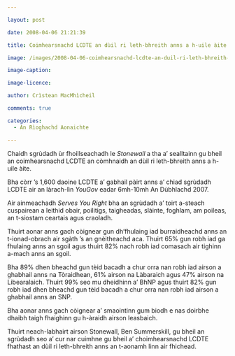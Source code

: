 ```yaml
---

layout: post

date: 2008-04-06 21:21:39

title: Coimhearsnachd LCDTE an dùil ri leth-bhreith anns a h-uile àite

image: /images/2008-04-06-coimhearsnachd-lcdte-an-duil-ri-leth-bhreith-anns-a-h-uile-a-aite.jpg

image-caption:

image-licence:

author: Crìstean MacMhìcheil

comments: true

categories:
  - An Rìoghachd Aonaichte

---
```


Chaidh sgrùdadh ùr fhoillseachadh le _Stonewall_ a tha a&#8217; sealltainn gu bheil an coimhearsnachd LCDTE an còmhnaidh an dùil ri leth-bhreith anns a h-uile àite.

<!--more-->

Bha còrr &#8217;s 1,600 daoine LCDTE a&#8217; gabhail pàirt anns a&#8217; chiad sgrùdadh LCDTE air an làrach-lìn _YouGov_ eadar 6mh-10mh An Dùbhlachd 2007.

Air ainmeachadh _Serves You Right_ bha an sgrùdadh a&#8217; toirt a-steach cuspairean a leithid obair, poilitigs, taigheadas, slàinte, foghlam, am poileas, an t-siostam ceartais agus craoladh.

Thuirt aonar anns gach còignear gun dh&#8217;fhulaing iad burraidheachd anns an t-ionad-obrach air sgàth &#8217;s an gnèitheachd aca. Thuirt 65% gun robh iad ga fhulaing anns an sgoil agus thuirt 82% nach robh iad comasach air tighinn a-mach anns an sgoil.

Bha 89% dhen bheachd gun tèid bacadh a chur orra nan robh iad airson a ghabhail anns na Tòraidhean, 61% airson na Làbaraich agus 47% airson na Libearalaich. Thuirt 99% seo mu dheidhinn a&#8217; BhNP agus thuirt 82% gun robh iad dhen bheachd gun tèid bacadh a chur orra nan robh iad airson a ghabhail anns an SNP.

Bha aonar anns gach còignear a&#8217; smaointinn gum biodh e nas doirbhe dhaibh taigh fhaighinn gu h-àraidh airson leasbaich.

Thuirt neach-labhairt airson Stonewall, Ben Summerskill, gu bheil an sgrùdadh seo a&#8217; cur nar cuimhne gu bheil a&#8217; choimhearsnachd LCDTE fhathast an dùil ri leth-bhreith anns an t-aonamh linn air fhichead.
